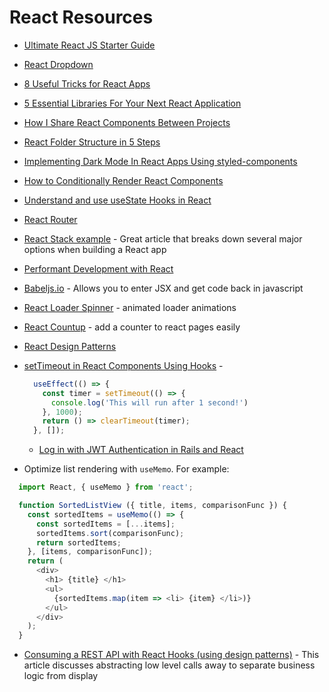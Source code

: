 # React Resources

* [Ultimate React JS Starter Guide](https://medium.com/javascript-in-plain-english/how-i-learned-react-js-as-a-noob-ultimate-react-js-starter-guide-36a05ab9495e)

* [React Dropdown](https://www.carlrippon.com/react-drop-down-data-binding/)

* [8 Useful Tricks for React Apps](https://medium.com/better-programming/8-useful-tricks-for-react-apps-you-should-know-a15c2678c846)

* [5 Essential Libraries For Your Next React Application](https://medium.com/frontend-digest/5-essential-libraries-for-your-next-react-application-84d8d73e9806)

* [How I Share React Components Between Projects](https://medium.com/javascript-in-plain-english/how-i-share-react-components-between-projects-3896d853cbee)

* [React Folder Structure in 5 Steps](https://www.robinwieruch.de/react-folder-structure)

* [Implementing Dark Mode In React Apps Using styled-components](https://www.smashingmagazine.com/2020/04/dark-mode-react-apps-styled-components/?utm_source=CSS-Weekly&utm_campaign=Issue-409&utm_medium=email)

* [How to Conditionally Render React Components](https://medium.com/better-programming/conditional-rendering-in-react-components-bea51e34f3a1)

* [Understand and use useState Hooks in React](https://dev.to/emmanuel_dal/understand-and-use-usestate-hooks-in-react-jij)

* [React Router](https://reacttraining.com/react-router/web/api/Redirect)

* [React Stack example](https://medium.com/better-programming/my-favourite-react-stack-1beda91ae909) - Great article that breaks down several major options when building a React app

* [Performant Development with React](https://medium.com/dev-red/these-5-tips-will-change-the-way-you-write-react-apps-75e97c90d5c8)

* [Babeljs.io](https://babeljs.io) - Allows you to enter JSX and get code back in javascript

* [React Loader Spinner](https://www.npmjs.com/package/react-loader-spinner) - animated loader animations

* [React Countup](https://www.npmjs.com/package/react-countup) - add a counter to react pages easily

* [React Design Patterns](https://reactpatterns.com)

* [setTimeout in React Components Using Hooks](https://upmostly.com/tutorials/settimeout-in-react-components-using-hooks) - 
  ```js
    useEffect(() => {
      const timer = setTimeout(() => {
        console.log('This will run after 1 second!')
      }, 1000);
      return () => clearTimeout(timer);
    }, []);
  ```
  
  * [Log in with JWT Authentication in Rails and React](https://medium.com/analytics-vidhya/log-in-with-jwt-authentication-in-rails-and-react-a3dddd7f934)

* Optimize list rendering with `useMemo`. For example:
```js
  import React, { useMemo } from 'react';

  function SortedListView ({ title, items, comparisonFunc }) {
    const sortedItems = useMemo(() => {
      const sortedItems = [...items];
      sortedItems.sort(comparisonFunc);
      return sortedItems;
    }, [items, comparisonFunc]);
    return (
      <div>
        <h1> {title} </h1>
        <ul>
          {sortedItems.map(item => <li> {item} </li>)}
        </ul>
      </div>
    );
  }
```

* [Consuming a REST API with React Hooks (using design patterns)](https://medium.com/weekly-webtips/implementing-a-rest-api-with-react-hooks-using-patterns-2ea1476e2a05) - This article discusses abstracting low level calls away to separate business logic from display
